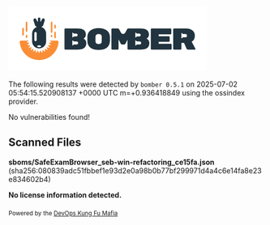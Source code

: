 
![IMG](https://raw.githubusercontent.com/devops-kung-fu/bomber/main/img/bomber-readme-logo.png)

The following results were detected by `bomber 0.5.1` on 2025-07-02 05:54:15.520908137 +0000 UTC m=+0.936418849 using the ossindex provider.

No vulnerabilities found!


 
## Scanned Files

**sboms/SafeExamBrowser_seb-win-refactoring_ce15fa.json** (sha256:080839adc51fbbef1e93d2e0a98b0b77bf299971d4a4c6e14fa8e23e834602b4)


**No license information detected.**




<sub>Powered by the [DevOps Kung Fu Mafia](https://github.com/devops-kung-fu)</sub>
